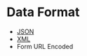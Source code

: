 # Data Format

- [JSON](developing-connectors/sdk/data-format/json-format.md)
- [XML](developing-connectors/sdk/data-format/xml-format.md)
- Form URL Encoded
